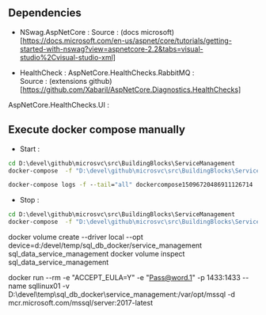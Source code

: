 ﻿## Dependencies
* NSwag.AspNetCore :
Source : (docs microsoft)[https://docs.microsoft.com/en-us/aspnet/core/tutorials/getting-started-with-nswag?view=aspnetcore-2.2&tabs=visual-studio%2Cvisual-studio-xml]	

* HealthCheck :
AspNetCore.HealthChecks.RabbitMQ :  
Source : (extensions github)[https://github.com/Xabaril/AspNetCore.Diagnostics.HealthChecks]

AspNetCore.HealthChecks.UI : 




## Execute docker compose manually
* Start :
```cmd
cd D:\devel\github\microsvc\src\BuildingBlocks\ServiceManagement
docker-compose  -f "D:\devel\github\microsvc\src\BuildingBlocks\ServiceManagement\docker-compose.yml" -f "D:\devel\github\microsvc\src\BuildingBlocks\ServiceManagement\docker-compose.override.yml" -p dockercompose15096720486911126714 --no-ansi up -d

docker-compose logs -f --tail="all" dockercompose15096720486911126714
```

* Stop :
```cmd
cd D:\devel\github\microsvc\src\BuildingBlocks\ServiceManagement
docker-compose  -f "D:\devel\github\microsvc\src\BuildingBlocks\ServiceManagement\docker-compose.yml" -f "D:\devel\github\microsvc\src\BuildingBlocks\ServiceManagement\docker-compose.override.yml" -p dockercompose15096720486911126714 down
```

docker volume create --driver local --opt device=d:/devel/temp/sql_db_docker/service_management sql_data_service_management
docker volume inspect sql_data_service_management

docker run --rm -e "ACCEPT_EULA=Y" -e "Pass@word.1" -p 1433:1433 --name sqllinux01 -v D:\devel\temp\sql_db_docker\service_management:/var/opt/mssql -d mcr.microsoft.com/mssql/server:2017-latest